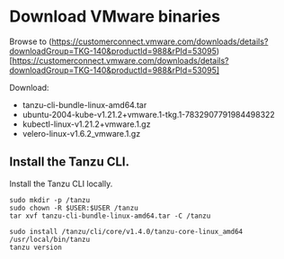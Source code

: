 # Download VMware binaries
Browse to (https://customerconnect.vmware.com/downloads/details?downloadGroup=TKG-140&productId=988&rPId=53095)[https://customerconnect.vmware.com/downloads/details?downloadGroup=TKG-140&productId=988&rPId=53095] </br>

Download:
- tanzu-cli-bundle-linux-amd64.tar
- ubuntu-2004-kube-v1.21.2+vmware.1-tkg.1-7832907791984498322
- kubectl-linux-v1.21.2+vmware.1.gz
- velero-linux-v1.6.2_vmware.1.gz

## Install the Tanzu CLI.
Install the Tanzu CLI locally.
```
sudo mkdir -p /tanzu
sudo chown -R $USER:$USER /tanzu
tar xvf tanzu-cli-bundle-linux-amd64.tar -C /tanzu

sudo install /tanzu/cli/core/v1.4.0/tanzu-core-linux_amd64 /usr/local/bin/tanzu
tanzu version
```